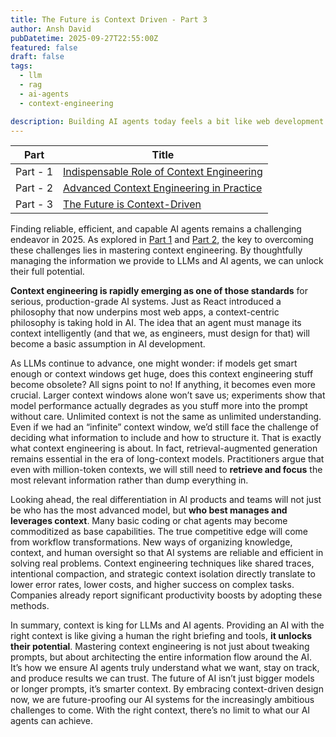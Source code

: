 ```yaml
---
title: The Future is Context Driven - Part 3
author: Ansh David
pubDatetime: 2025-09-27T22:55:00Z
featured: false
draft: false
tags:
  - llm
  - rag
  - ai-agents
  - context-engineering

description: Building AI agents today feels a bit like web development before the advent of modern frameworks - we're discovering fundamental patterns that will likely become standard.
---
```


| Part     | Title                                                                                                                                                  |
| -------- | ------------------------------------------------------------------------------------------------------------------------------------------------------ |
| Part - 1 | [Indispensable Role of Context Engineering](https://anshdavid.com/posts/2025/indispensable-role-of-context-engineering-for-llms-and-ai-agents-part-1/) |
| Part - 2 | [Advanced Context Engineering in Practice](https://anshdavid.com/posts/2025/advanced-context-engineering-in-practice-part-2/)                          |
| Part - 3 | [The Future is Context-Driven](https://anshdavid.com/posts/2025/the-future-is-context-driven-part-3/)                                                  |

Finding reliable, efficient, and capable AI agents remains a challenging endeavor in 2025. As explored in [Part 1](https://anshdavid.com/posts/2025/indispensable-role-of-context-engineering-for-llms-and-ai-agents-part-1/) and [Part 2](https://anshdavid.com/posts/2025/advanced-context-engineering-in-practice-part-2/), the key to overcoming these challenges lies in mastering context engineering. By thoughtfully managing the information we provide to LLMs and AI agents, we can unlock their full potential.

**Context engineering is rapidly emerging as one of those standards** for serious, production-grade AI systems. Just as React introduced a philosophy that now underpins most web apps, a context-centric philosophy is taking hold in AI. The idea that an agent must manage its context intelligently (and that we, as engineers, must design for that) will become a basic assumption in AI development.

As LLMs continue to advance, one might wonder: if models get smart enough or context windows get huge, does this context engineering stuff become obsolete? All signs point to no! If anything, it becomes even more crucial. Larger context windows alone won’t save us; experiments show that model performance actually degrades as you stuff more into the prompt without care. Unlimited context is not the same as unlimited understanding. Even if we had an “infinite” context window, we’d still face the challenge of deciding what information to include and how to structure it. That is exactly what context engineering is about. In fact, retrieval-augmented generation remains essential in the era of long-context models. Practitioners argue that even with million-token contexts, we will still need to **retrieve and focus** the most relevant information rather than dump everything in.

Looking ahead, the real differentiation in AI products and teams will not just be who has the most advanced model, but **who best manages and leverages context**. Many basic coding or chat agents may become commoditized as base capabilities. The true competitive edge will come from workflow transformations. New ways of organizing knowledge, context, and human oversight so that AI systems are reliable and efficient in solving real problems. Context engineering techniques like shared traces, intentional compaction, and strategic context isolation directly translate to lower error rates, lower costs, and higher success on complex tasks. Companies already report significant productivity boosts by adopting these methods.

In summary, context is king for LLMs and AI agents. Providing an AI with the right context is like giving a human the right briefing and tools, **it unlocks their potential**. Mastering context engineering is not just about tweaking prompts, but about architecting the entire information flow around the AI. It’s how we ensure AI agents truly understand what we want, stay on track, and produce results we can trust. The future of AI isn’t just bigger models or longer prompts, it’s smarter context. By embracing context-driven design now, we are future-proofing our AI systems for the increasingly ambitious challenges to come. With the right context, there’s no limit to what our AI agents can achieve.
